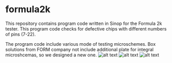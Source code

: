 # formula2k
This repository contains program code written in Sinop for the Formula 2k tester. This program code checks for defective chips with different numbers of pins (7-22).

The program code include various mode of testing microschemes. Box solutions from FORM company not include additional plate for integral microshcemas, so we designed a new one.
![alt text](https://sun9-29.userapi.com/impg/FK2rUh_zEuu9WzxyXRvxo74btVA3aNBvFB-byQ/yJ6M_1KqmXc.jpg?size=1881x1693&quality=96&sign=544322fcf38ea11d749a2ada795eb8fc&type=album)
![alt text](https://sun9-9.userapi.com/impg/1mobOaMQuEtt6HXvR69sIjhopvTqnxYR5lJJIQ/QkDy6G8bLvc.jpg?size=1882x1692&quality=96&sign=0bb80390f58eaa70e194419469fcd816&type=album)
![alt text](https://sun9-16.userapi.com/impg/VCJNEXOvBjZBKvUxkNnnHBzMGHYsHCiJ9aXvQQ/jRonGC_qyyo.jpg?size=1920x1440&quality=96&sign=de5d87bc3e304b4d88c10a5006c02508&type=album)
